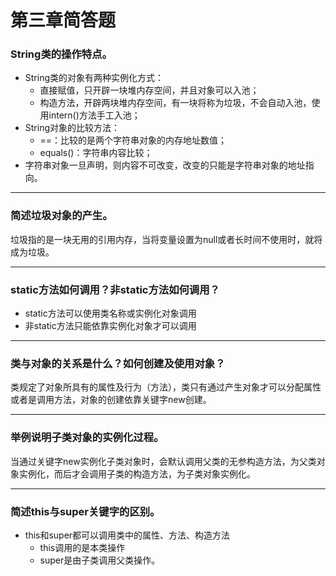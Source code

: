 # 第三章简答题

### String类的操作特点。
- String类的对象有两种实例化方式：
    - 直接赋值，只开辟一块堆内存空间，并且对象可以入池；
    - 构造方法，开辟两块堆内存空间，有一块将称为垃圾，不会自动入池，使用intern()方法手工入池；
- String对象的比较方法：
    - \=\=：比较的是两个字符串对象的内存地址数值；
    - equals()：字符串内容比较；
- 字符串对象一旦声明，则内容不可改变，改变的只能是字符串对象的地址指向。

---

### 简述垃圾对象的产生。
垃圾指的是一块无用的引用内存，当将变量设置为null或者长时间不使用时，就将成为垃圾。

---

### static方法如何调用？非static方法如何调用？
- static方法可以使用类名称或实例化对象调用
- 非static方法只能依靠实例化对象才可以调用

--- 

### 类与对象的关系是什么？如何创建及使用对象？
类规定了对象所具有的属性及行为（方法），类只有通过产生对象才可以分配属性或者是调用方法，对象的创建依靠关键字new创建。

---

### 举例说明子类对象的实例化过程。
当通过关键字new实例化子类对象时，会默认调用父类的无参构造方法，为父类对象实例化，而后才会调用子类的构造方法，为子类对象实例化。

--- 

### 简述this与super关键字的区别。
- this和super都可以调用类中的属性、方法、构造方法
    - this调用的是本类操作
    - super是由子类调用父类操作。
 